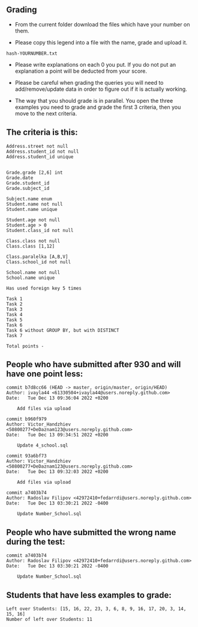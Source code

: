 ## Grading
- From the current folder download the files which have your number on them.

- Please copy this legend into a file with the name, grade and upload it.

```
hash-YOURNUMBER.txt
```

- Please write explanations on each 0 you put. If you do not put an explanation a point will be deducted from your score.

- Please be careful when grading the queries you will need to add/remove/update data in order to figure out if it is actually working.

- The way that you should grade is in parallel. You open the three examples you need to grade and grade the first 3 criteria, then you move to the next criteria.

## The criteria is this:


```
Address.street not null
Address.student_id not null
Address.student_id unique


Grade.grade [2,6] int
Grade.date
Grade.student_id
Grade.subject_id

Subject.name enum
Student.name not null
Student.name unique

Student.age not null
Student.age > 0
Student.class_id not null

Class.class not null
Class.class [1,12]

Class.paralelka [A,B,V]
Class.school_id not null

School.name not null
School.name unique

Has used foreign key 5 times

Task 1
Task 2
Task 3
Task 4
Task 5
Task 6
Task 6 without GROUP BY, but with DISTINCT
Task 7

Total points -
```


## People who have submitted after 930 and will have one point less:
```
commit b7d8cc66 (HEAD -> master, origin/master, origin/HEAD)
Author: ivayla44 <61330504+ivayla44@users.noreply.github.com>
Date:   Tue Dec 13 09:36:04 2022 +0200

    Add files via upload

commit b960f979
Author: Victor_Handzhiev <50800277+DeDaznam123@users.noreply.github.com>
Date:   Tue Dec 13 09:34:51 2022 +0200

    Update 4_school.sql

commit 93a6bf73
Author: Victor_Handzhiev <50800277+DeDaznam123@users.noreply.github.com>
Date:   Tue Dec 13 09:32:03 2022 +0200

    Add files via upload

commit a7403b74
Author: Radoslav Filipov <42972410+fedarrdi@users.noreply.github.com>
Date:   Tue Dec 13 03:30:21 2022 -0400

    Update Number_School.sql
```

## People who have submitted the wrong name during the test:

```
commit a7403b74
Author: Radoslav Filipov <42972410+fedarrdi@users.noreply.github.com>
Date:   Tue Dec 13 03:30:21 2022 -0400

    Update Number_School.sql
```

## Students that have less examples to grade:
```
Left over Students: [15, 16, 22, 23, 3, 6, 8, 9, 16, 17, 20, 3, 14, 15, 16]
Number of left over Students: 11
```
